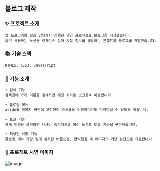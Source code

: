 
## 블로그 제작
### ✨ 프로젝트 소개
    웹 프로그래밍 실습 강의에서 진행한 개인 프로젝트로 블로그를 제작했습니다.
    즐겨 사용하는 노션을 레퍼런스 삼아 맛집 정보를 공유하는 콘셉트의 블로그를 개발했습니다.
    

### 📚 기술 스택
    HTML5, CSS3, Javascript

### 📌 기능 소개
    ∙ 검색 기능
    검색창에 가게 이름을 검색하면 해당 위치로 스크롤이 이동합니다.

    ∙ 플로팅 메뉴
    aside를 페이지 하단에 고정하여 스크롤을 이동하더라도 따라다닐 수 있도록 했습니다.

    ∙ 토글 기능
    가게 이름을 클릭하면 내용이 숨겨지도록 하여 노션의 토글 기능을 구현했습니다.

    ∙ 최상단 이동 기능
    플로팅 메뉴 가장 밑에 위치한 버튼으로, 클릭했을 때 페이지의 가장 상단으로 이동합니다.
    
  
### 📸 프로젝트 시연 이미지
![image](https://github.com/hj213/hotplaceBlog/assets/79979227/b4ff6bfe-e522-4eba-a503-55c1d107bea1)



